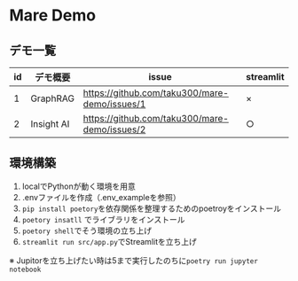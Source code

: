 # Mare Demo

## デモ一覧
| id | デモ概要          | issue |  streamlit |
|----|------------------|-------|-------|
| 1  | GraphRAG     |   https://github.com/taku300/mare-demo/issues/1    |×|
| 2  | Insight AI     |   https://github.com/taku300/mare-demo/issues/2    |○|


## 環境構築
1. localでPythonが動く環境を用意
2. .envファイルを作成（.env_exampleを参照）
3. `pip install poetory`を依存関係を整理するためのpoetroyをインストール
4. `poetory insatll` でライブラリをインストール
5. `poetory shell`でそう環境の立ち上げ
6. `streamlit run src/app.py`でStreamlitを立ち上げ

※ Jupitorを立ち上げたい時は5まで実行したのちに`poetry run jupyter notebook`